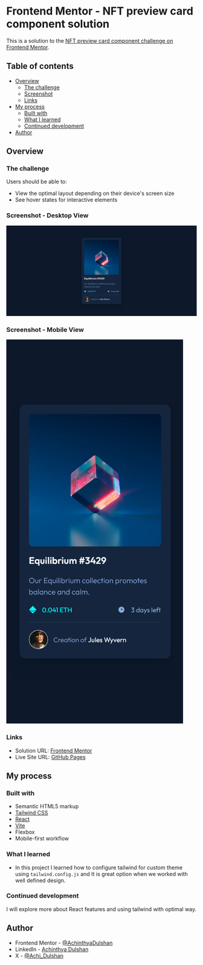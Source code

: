 # Frontend Mentor - NFT preview card component solution

This is a solution to the [NFT preview card component challenge on Frontend Mentor](https://www.frontendmentor.io/challenges/nft-preview-card-component-SbdUL_w0U).

## Table of contents

- [Overview](#overview)
  - [The challenge](#the-challenge)
  - [Screenshot](#screenshot)
  - [Links](#links)
- [My process](#my-process)
  - [Built with](#built-with)
  - [What I learned](#what-i-learned)
  - [Continued development](#continued-development)
- [Author](#author)


## Overview

### The challenge

Users should be able to:

- View the optimal layout depending on their device's screen size
- See hover states for interactive elements

### Screenshot - Desktop View

![](./src/assets/images/design/Screenshot%20Frontend%20Mentor%20NFT%20preview%20card%20component-desktop.png)

### Screenshot - Mobile View

![](./src/assets/images/design/Screenshot%20Frontend%20Mentor%20NFT%20preview%20card%20component-mobile.png)

### Links

- Solution URL: [Frontend Mentor](https://www.frontendmentor.io/solutions/nft-preview-card-using-react-and-tailwind-7eAMoBCgVu)
- Live Site URL: [GitHub Pages](https://achinthyadulshan.github.io/NFT-preview-card/)

## My process

### Built with

- Semantic HTML5 markup
- [Tailwind CSS](https://tailwindcss.com/)
- [React](https://reactjs.org/)
- [Vite](https://vitejs.dev/)
- Flexbox
- Mobile-first workflow

### What I learned

- In this project I learned how to configure tailwind for custom theme using ``` tailwind.config.js ``` and It is great option when we worked with well defined design.

### Continued development

I will explore more about React features and using tailwind with optimal way.

## Author

<!-- - Website - [Add your name here](https://www.your-site.com) -->
- Frontend Mentor - [@AchinthyaDulshan](https://www.frontendmentor.io/profile/AchinthyaDulshan)
- LinkedIn - [Achinthya Dulshan](https://www.linkedin.com/in/achinthya-dulshan-6a0616221/)
- X - [@Achi_Dulshan](https://x.com/Achi_Dulshan)


